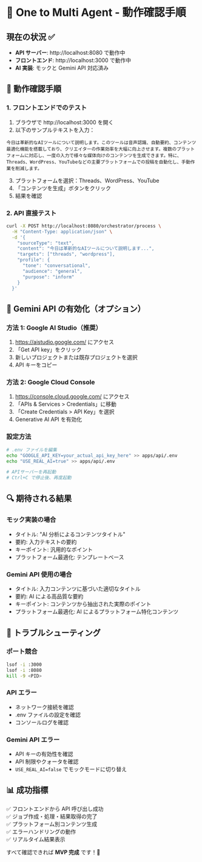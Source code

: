 # 🧪 One to Multi Agent - 動作確認手順

## 現在の状況 ✅

- **API サーバー**: http://localhost:8080 で動作中
- **フロントエンド**: http://localhost:3000 で動作中
- **AI 実装**: モックと Gemini API 対応済み

## 🎯 動作確認手順

### 1. フロントエンドでのテスト

1. ブラウザで http://localhost:3000 を開く
2. 以下のサンプルテキストを入力：

```
今日は革新的なAIツールについて説明します。このツールは音声認識、自動要約、コンテンツ最適化機能を搭載しており、クリエイターの作業効率を大幅に向上させます。複数のプラットフォームに対応し、一度の入力で様々な媒体向けのコンテンツを生成できます。特に、Threads、WordPress、YouTubeなどの主要プラットフォームでの投稿を自動化し、手動作業を削減します。
```

3. プラットフォームを選択：Threads、WordPress、YouTube
4. 「コンテンツを生成」ボタンをクリック
5. 結果を確認

### 2. API 直接テスト

```bash
curl -X POST http://localhost:8080/orchestrator/process \
  -H "Content-Type: application/json" \
  -d '{
    "sourceType": "text",
    "content": "今日は革新的なAIツールについて説明します...",
    "targets": ["threads", "wordpress"],
    "profile": {
      "tone": "conversational",
      "audience": "general",
      "purpose": "inform"
    }
  }'
```

## 🤖 Gemini API の有効化（オプション）

### 方法 1: Google AI Studio（推奨）

1. https://aistudio.google.com/ にアクセス
2. 「Get API key」をクリック
3. 新しいプロジェクトまたは既存プロジェクトを選択
4. API キーをコピー

### 方法 2: Google Cloud Console

1. https://console.cloud.google.com/ にアクセス
2. 「APIs & Services > Credentials」に移動
3. 「Create Credentials > API Key」を選択
4. Generative AI API を有効化

### 設定方法

```bash
# .env ファイルを編集
echo "GOOGLE_API_KEY=your_actual_api_key_here" >> apps/api/.env
echo "USE_REAL_AI=true" >> apps/api/.env

# APIサーバーを再起動
# Ctrl+C で停止後、再度起動
```

## 🔍 期待される結果

### モック実装の場合

- タイトル: "AI 分析によるコンテンツタイトル"
- 要約: 入力テキストの要約
- キーポイント: 汎用的なポイント
- プラットフォーム最適化: テンプレートベース

### Gemini API 使用の場合

- タイトル: 入力コンテンツに基づいた適切なタイトル
- 要約: AI による高品質な要約
- キーポイント: コンテンツから抽出された実際のポイント
- プラットフォーム最適化: AI によるプラットフォーム特化コンテンツ

## 🚨 トラブルシューティング

### ポート競合

```bash
lsof -i :3000
lsof -i :8080
kill -9 <PID>
```

### API エラー

- ネットワーク接続を確認
- .env ファイルの設定を確認
- コンソールログを確認

### Gemini API エラー

- API キーの有効性を確認
- API 制限やクォータを確認
- `USE_REAL_AI=false` でモックモードに切り替え

## 📊 成功指標

✅ フロントエンドから API 呼び出し成功  
✅ ジョブ作成・処理・結果取得の完了  
✅ プラットフォーム別コンテンツ生成  
✅ エラーハンドリングの動作  
✅ リアルタイム結果表示

すべて確認できれば **MVP 完成** です！🎉
